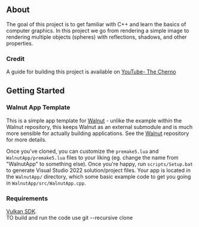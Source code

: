 ## About
The goal of this project is to get familiar with C++ and learn the basics of computer graphics. In this project we go from rendering a simple image to rendering multiple objects (spheres) with reflections, shadows, and other properties.

### Credit 
A guide for building this project is available on [YouTube- The Cherno](https://www.youtube.com/watch?v=gfW1Fhd9u9Q&list=PLlrATfBNZ98edc5GshdBtREv5)

## Getting Started


### Walnut App Template
This is a simple app template for [Walnut](https://github.com/TheCherno/Walnut) - unlike the example within the Walnut repository, this keeps Walnut as an external submodule and is much more sensible for actually building applications. See the [Walnut](https://github.com/TheCherno/Walnut) repository for more details.

Once you've cloned, you can customize the `premake5.lua` and `WalnutApp/premake5.lua` files to your liking (eg. change the name from "WalnutApp" to something else).  Once you're happy, run `scripts/Setup.bat` to generate Visual Studio 2022 solution/project files. Your app is located in the `WalnutApp/` directory, which some basic example code to get you going in `WalnutApp/src/WalnutApp.cpp`.

### Requirements
[Vulkan SDK](https://vulkan.lunarg.com). <br/>
TO build and run the code use git --recursive clone 

